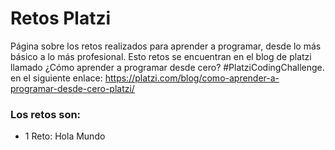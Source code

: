 # Retos Platzi
Página sobre los retos realizados para aprender a programar, desde lo más básico a lo más profesional. Esto retos se encuentran en el blog de platzi llamado ¿Cómo aprender a programar desde cero? #PlatziCodingChallenge. en el siguiente enlace: https://platzi.com/blog/como-aprender-a-programar-desde-cero-platzi/


### Los retos son:

- 1 Reto: Hola Mundo
